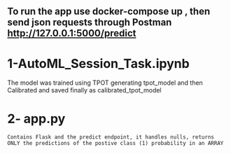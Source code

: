## To run the app use docker-compose up , then send json requests through Postman http://127.0.0.1:5000/predict

# 1-AutoML_Session_Task.ipynb
 The model was trained using TPOT generating tpot_model and then Calibrated and saved finally as calibrated_tpot_model 

# 2- app.py
    Contains Flask and the predict endpoint, it handles nulls, returns ONLY the predictions of the postive class (1) probability in an ARRAY 